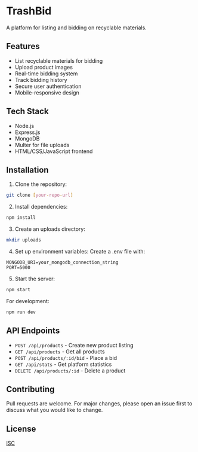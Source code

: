 # TrashBid

A platform for listing and bidding on recyclable materials.

## Features

- List recyclable materials for bidding
- Upload product images
- Real-time bidding system
- Track bidding history
- Secure user authentication
- Mobile-responsive design

## Tech Stack

- Node.js
- Express.js
- MongoDB
- Multer for file uploads
- HTML/CSS/JavaScript frontend

## Installation

1. Clone the repository:
```bash
git clone [your-repo-url]
```

2. Install dependencies:
```bash
npm install
```

3. Create an uploads directory:
```bash
mkdir uploads
```

4. Set up environment variables:
Create a .env file with:
```
MONGODB_URI=your_mongodb_connection_string
PORT=5000
```

5. Start the server:
```bash
npm start
```

For development:
```bash
npm run dev
```

## API Endpoints

- `POST /api/products` - Create new product listing
- `GET /api/products` - Get all products
- `POST /api/products/:id/bid` - Place a bid
- `GET /api/stats` - Get platform statistics
- `DELETE /api/products/:id` - Delete a product

## Contributing

Pull requests are welcome. For major changes, please open an issue first to discuss what you would like to change.

## License

[ISC](https://choosealicense.com/licenses/isc/) 